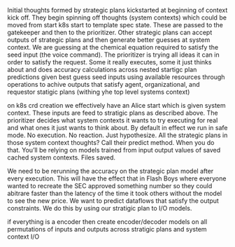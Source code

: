 Initial thoughts formed by strategic plans kickstarted at beginning of context kick off. They begin spinning off thoughts (system contexts) which could be moved from start k8s start to template spec state. These are passed to the gatekeeper and then to the prioritizer. Other strategic plans can accept outputs of strategic plans and then generate better guesses at system context. We are guessing at the chemical equation required to satisfy the seed input (the voice command). The prioritizer is trying all ideas it can in order to satisfy the request. Some it really executes, some it just thinks about and does accuracy calculations across nested startigc plan predictions given best guess seed inputs using available resources through operations to achive outputs that satisfy agent, organizational, and requestor statigic plans (withing yhe top level systems context)

on k8s crd creation we effectively have an Alice start which is given system context. These inputs are feed to stratigic plans as described above. The prioritizer decides what system contexts it wants to try executing for real and what ones it just wants to think about. By default in effect we run in safe mode. No execution. No reaction. Just hypothesize. All the strategic plans in those system context thoughts? Call their predict method. When you do that. You’ll be relying on models trained from input output values of saved cached system contexts.  Files saved. 

We need to be rerunning the accuracy on the strategic plan model after every execution. This will have the effect that in Flash Boys where everyone wanted to recreate the SEC approved something number so they could abitrare faster than the latency of the time it took others without the model to see the new price. We want to predict dataflows that satisfy the output constraints. We do this by using our stratigic plan to I/O models.

if everything is a encoder then create encoder/decoder models on all permutations of inputs and outputs across stratigic plans and system context I/O